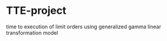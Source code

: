 # TTE-project
time to execution of limit orders using generalized gamma linear transformation model
